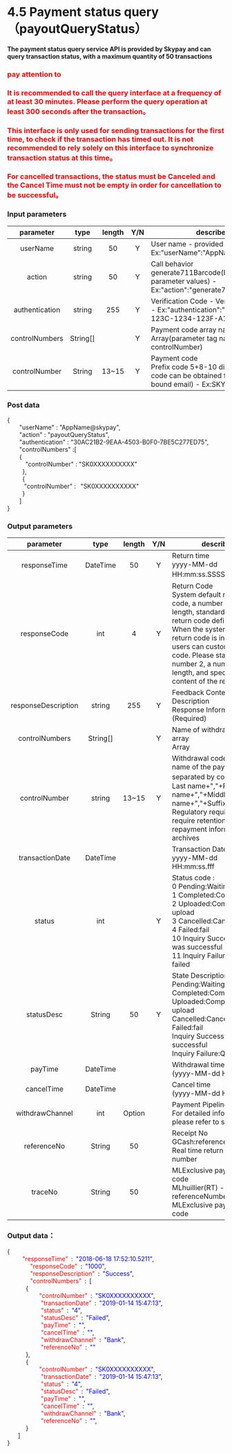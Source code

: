 # 4.5 Payment status query（payoutQueryStatus）

#### The payment status query service API is provided by Skypay and can query transaction status, with a maximum quantity of 50 transactions

### <font color = red>pay attention to</font>

### <font color = red>It is recommended to call the query interface at a frequency of at least 30 minutes. Please perform the query operation at least 300 seconds after the transaction。</font>

### <font color = red>This interface is only used for sending transactions for the first time, to check if the transaction has timed out. It is not recommended to rely solely on this interface to synchronize transaction status at this time。</font>

### <font color = red>For cancelled transactions, the status must be Canceled and the Cancel Time must not be empty in order for cancellation to be successful。</font>

### Input parameters

| parameter                        |    type     | length   |Y/N |describe|
| :-------------------------: | :-----------: |:-----:|:----:|--------------------------------|   
|userName|string|50|Y|User name - provided by SkyPay - Ex:"userName":"AppName@skypay"|
|action|string|50|Y|Call behavior<br>generate711Barcode(Fixed parameter values) - Ex:"action":"generate711Barcode"|
|authentication|string |255|Y|Verification Code - Verification Key - Ex:"authentication":"E1234567-123C-1234-123F-A12345670"|
|controlNumbers|String[]||Y|Payment code array name <br> Array(parameter tag name is controlNumber)|
|controlNumber |String|13~15|Y|Payment code <br> Prefix code 5+8-10 digits (Prefix code can be obtained from the bound email) - Ex:SKY**12345678|

### Post data


{<br>
  <span class = "text-red-500">&ensp;&ensp;&ensp;&ensp;"userName"</span> : <span class = "text-blue-500">"AppName@skypay"</span>,<br>
  <span class = "text-red-500">&ensp;&ensp;&ensp;&ensp;"action"</span> : <span class = "text-blue-500">"payoutQueryStatus"</span>,<br>
  <span class = "text-red-500">&ensp;&ensp;&ensp;&ensp;"authentication"</span> : <span class = "text-blue-500">"30AC21B2-9EAA-4503-B0F0-7BE5C277ED75"</span>,<br>
  <span class = "text-red-500">&ensp;&ensp;&ensp;&ensp;"controlNumbers"</span> :[  <br>
        &ensp;&ensp;&ensp;&ensp;{<br>
          <span class = "text-red-500">&ensp;&ensp;&ensp;&ensp;&ensp;&ensp;"controlNumber"</span> : <span class = "text-blue-500">"SK0XXXXXXXXXX"</span><br>
        &ensp;&ensp;&ensp;&ensp;&ensp;},<br>
        &ensp;&ensp;&ensp;&ensp;&ensp;{<br>
          <span class = "text-red-500">&ensp;&ensp;&ensp;&ensp;&ensp; "controlNumber"</span> : <span class = "text-blue-500">&ensp;"SK0XXXXXXXXXX"</span><br>
        &ensp;&ensp;&ensp;&ensp;&ensp;}<br>
    &ensp;&ensp;&ensp;&ensp;]<br>
}



### Output parameters
| parameter                        |    type     | length   |Y/N |describe|
| :-------------------------: | :-----------: |:-----:|:----:|--------------------------------|   
|responseTime |DateTime|50|Y|Return time <br> yyyy-MM-dd HH:mm:ss.SSSS(必填)|
|responseCode |int|4|Y|Return Code <br> System default return code, a number of 4 in length, standard reference return code definition. When the system default return code is insufficient, users can customize the code. Please start with the number 2, a number of 4 in length, and specify the content of the return|
|responseDescription |string|255|Y| Feedback Content Description<br> Response Information (Required)|
|controlNumbers |String[]|  | Y   |Name of withdrawal code array <br> Array|
|controlNumber |string|13~15|Y|Withdrawal code <br> name of the payee - separated by commas。Last name+","+First name+","+Middle name+","+Suffix(Required) Regulatory requirements require retention of repayment information in archives|
|transactionDate |DateTime|||Transaction Date<br> yyyy-MM-dd HH:mm:ss.fff|
|status |int||Y|Status code : <br>0	Pending:Waiting <br> 1	Completed:Completed <br> 2	Uploaded:Complete upload <br> 3	Cancelled:Canceled <br> 4	Failed:fail <br> 10	Inquiry Success:query was successful<br> 11	Inquiry Failure:Query failed|
|statusDesc |String|50|Y |State Description: <br> Pending:Waiting <br> Completed:Complet <br> Uploaded:Complete upload <br> Cancelled:Canceled <br> Failed:fail <br> Inquiry Success:query was successful <br> Inquiry Failure:Query failed|
|payTime  |DateTime|||Withdrawal time <br> (yyyy-MM-dd HH:mm:ss)|
|cancelTime |DateTime|||Cancel time <br> (yyyy-MM-dd HH:mm:ss)|
|withdrawChannel |int |Option||Payment Pipeline <br> For detailed information, please refer to section10|
|referenceNo |String|50||Receipt No <br> GCash:reference number - Real time return receipt number|
|traceNo |String|50||MLExclusive payment code <br> MLhuillier(RT) - referenceNumber MLExclusive payment code|

### Output data：

{<br>
   <font color=red>&ensp;&ensp;&ensp;&ensp;"responseTime"</font> : <font color=blue>"2018-06-18 17:52:10.5211"</font>,<br>
    <font color=red>&ensp;&ensp;&ensp;&ensp;"responseCode"</font> : <font color=blue>"1000"</font>,<br>
    <font color=red>&ensp;&ensp;&ensp;&ensp;"responseDescription"</font> : <font color=blue>"Success"</font>,<br>
    <font color=red>&ensp;&ensp;&ensp;&ensp;"controlNumbers"</font> : [<br>
       { <br>
         <font color=red>&ensp;&ensp;"controlNumber"</font> : <font color=blue>"SK0XXXXXXXXXX"</font>,<br>
          <font color=red>&ensp;&ensp;"transactionDate"</font> : <font color=blue>"2019-01-14 15:47:13"</font>,<br>
          <font color=red>&ensp;&ensp;"status"</font> : <font color=blue>"4"</font>,<br>
          <font color=red>&ensp;&ensp;"statusDesc"</font> : <font color=blue>"Failed"</font>,<br>
          <font color=red>&ensp;&ensp;"payTime"</font> : <font color=blue>""</font>,<br>
          <font color=red>&ensp;&ensp;"cancelTime"</font> : <font color=blue>""</font>,<br>
          <font color=red>&ensp;&ensp;"withdrawChannel"</font> : <font color=blue>"Bank"</font>,<br>
          <font color=red>&ensp;&ensp;"referenceNo"</font> : <font color=blue>""</font><br>
       },<br>
       { <br>
         <font color=red>&ensp;&ensp;"controlNumber"</font> : <font color=blue>"SK0XXXXXXXXXX"</font>,<br>
          <font color=red>&ensp;&ensp;"transactionDate"</font> : <font color=blue>"2019-01-14 15:47:13"</font>,<br>
          <font color=red>&ensp;&ensp;"status"</font> : <font color=blue>"4"</font>,<br>
          <font color=red>&ensp;&ensp;"statusDesc"</font> : <font color=blue>"Failed"</font>,<br>
          <font color=red>&ensp;&ensp;"payTime"</font> : <font color=blue>""</font>,<br>
          <font color=red>&ensp;&ensp;"cancelTime"</font> : <font color=blue>""</font>,<br>
          <font color=red>&ensp;&ensp;"withdrawChannel"</font> : <font color=blue>"Bank"</font>,<br>
          <font color=red>&ensp;&ensp;"referenceNo"</font> : <font color=blue>""</font>,<br>
       }<br>
    ]<br>
}








